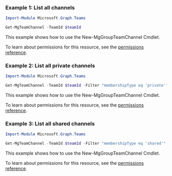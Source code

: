 ### Example 1: List all channels

```powershellImport-Module Microsoft.Graph.Teams

Get-MgTeamChannel -TeamId $teamId
```
This example shows how to use the New-MgGroupTeamChannel Cmdlet.
To learn about permissions for this resource, see the [permissions reference](/graph/permissions-reference).

### Example 2: List all private channels

```powershellImport-Module Microsoft.Graph.Teams

Get-MgTeamChannel -TeamId $teamId -Filter "membershipType eq 'private'"
```
This example shows how to use the New-MgGroupTeamChannel Cmdlet.
To learn about permissions for this resource, see the [permissions reference](/graph/permissions-reference).

### Example 3: List all shared channels

```powershellImport-Module Microsoft.Graph.Teams

Get-MgTeamChannel -TeamId $teamId -Filter "membershipType eq 'shared'"
```
This example shows how to use the New-MgGroupTeamChannel Cmdlet.
To learn about permissions for this resource, see the [permissions reference](/graph/permissions-reference).

